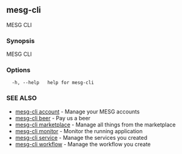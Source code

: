 ## mesg-cli

MESG CLI

### Synopsis

MESG CLI

### Options

```
  -h, --help   help for mesg-cli
```

### SEE ALSO

* [mesg-cli account](mesg-cli_account.md)	 - Manage your MESG accounts
* [mesg-cli beer](mesg-cli_beer.md)	 - Pay us a beer
* [mesg-cli marketplace](mesg-cli_marketplace.md)	 - Manage all things from the marketplace
* [mesg-cli monitor](mesg-cli_monitor.md)	 - Monitor the running application
* [mesg-cli service](mesg-cli_service.md)	 - Manage the services you created
* [mesg-cli workflow](mesg-cli_workflow.md)	 - Manage the workflow you create

